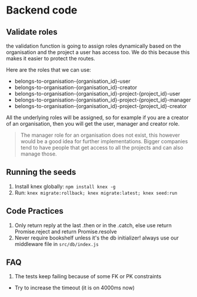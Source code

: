 # Backend code
## Validate roles
the validation function is going to assign roles dynamically based on the organisation and the project a user has access too.
We do this because this makes it easier to protect the routes.

Here are the roles that we can use:
* belongs-to-organisation-{organisation_id}-user
* belongs-to-organisation-{organisation_id}-creator
* belongs-to-organisation-{organisation_id}-project-{project_id}-user
* belongs-to-organisation-{organisation_id}-project-{project_id}-manager
* belongs-to-organisation-{organisation_id}-project-{project_id}-creator

All the underlying roles will be assigned, so for example if you are a creator of an organisation, then you will get the user, manager and creator role.

> The manager role for an organisation does not exist, this however would be a good idea for further implementations. Bigger companies tend to have people that get access to all the projects and can also manage those.

## Running the seeds
1. Install knex globally: `npm install knex -g`
2. Run: `knex migrate:rollback; knex migrate:latest; knex seed:run`

## Code Practices
1. Only return reply at the last .then or in the .catch, else use return Promise.reject and return Promise.resolve
2. Never require bookshelf unless it's the db initializer! always use our middleware file in `src/db/index.js`

## FAQ
1. The tests keep failing because of some FK or PK constraints
- Try to increase the timeout (it is on 4000ms now)
